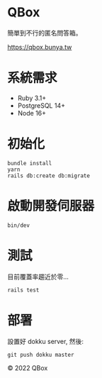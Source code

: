 # QBox

簡單到不行的匿名問答箱。

https://qbox.bunya.tw

# 系統需求

- Ruby 3.1+
- PostgreSQL 14+
- Node 16+

# 初始化

```
bundle install
yarn
rails db:create db:migrate
```

# 啟動開發伺服器

```
bin/dev
```

# 測試

目前覆蓋率趨近於零...

```
rails test
```

# 部署

設置好 dokku server, 然後:

```
git push dokku master
```

© 2022 QBox
